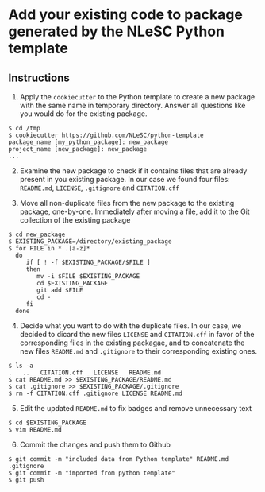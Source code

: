# Add your existing code to package generated by the NLeSC Python template


## Instructions

1. Apply the `cookiecutter` to the Python template to create a new package with the same name in temporary directory. Answer all questions like you would do for the existing package.
```shell
$ cd /tmp
$ cookiecutter https://github.com/NLeSC/python-template
package_name [my_python_package]: new_package
project_name [new_package]: new_package
...
```

2. Examine the new package to check if it contains files that are already present in you existing package. In our case we found four files: `README.md`, `LICENSE`, `.gitignore` and `CITATION.cff`

3. Move all non-duplicate files from the new package to the existing package, one-by-one. Immediately after moving a file, add it to the Git collection of the existing package
```shell
$ cd new_package
$ EXISTING_PACKAGE=/directory/existing_package
$ for FILE in * .[a-z]*
  do 
     if [ ! -f $EXISTING_PACKAGE/$FILE ]
     then
        mv -i $FILE $EXISTING_PACKAGE
        cd $EXISTING_PACKAGE
        git add $FILE
        cd -
     fi
  done
```

4. Decide what you want to do with the duplicate files. In our case, we decided to dicard the new files `LICENSE` and `CITATION.cff` in favor of the corresponding files in the existing packagae, and to concatenate the new files `README.md` and `.gitignore` to their corresponding existing ones.
```shell
$ ls -a
.   ..   CITATION.cff   LICENSE   README.md
$ cat README.md >> $EXISTING_PACKAGE/README.md
$ cat .gitignore >> $EXISTING_PACKAGE/.gitignore
$ rm -f CITATION.cff .gitignore LICENSE README.md
```

5. Edit the updated `README.md` to fix badges and remove unnecessary text

```shell
$ cd $EXISTING_PACKAGE
$ vim README.md
```

6. Commit the changes and push them to Github
```shell
$ git commit -m "included data from Python template" README.md .gitignore
$ git commit -m "imported from python template"
$ git push
```
